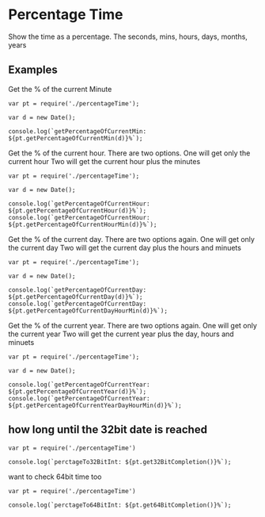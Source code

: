 # Percentage Time
Show the time as a percentage.
The seconds, mins, hours, days, months, years

## Examples
Get the % of the current Minute

```
var pt = require('./percentageTime');

var d = new Date();

console.log(`getPercentageOfCurrentMin: ${pt.getPercentageOfCurrentMin(d)}%`);
```
Get the % of the current hour. There are two options.
One will get only the current hour
Two will get the current hour plus the minutes

```
var pt = require('./percentageTime');

var d = new Date();

console.log(`getPercentageOfCurrentHour: ${pt.getPercentageOfCurrentHour(d)}%`);
console.log(`getPercentageOfCurrentHour: ${pt.getPercentageOfCurrentHourMin(d)}%`);
```

Get the % of the current day. There are two options again.
One will get only the current day
Two will get the current day plus the hours and minuets

```
var pt = require('./percentageTime');

var d = new Date();

console.log(`getPercentageOfCurrentDay: ${pt.getPercentageOfCurrentDay(d)}%`);
console.log(`getPercentageOfCurrentDay: ${pt.getPercentageOfCurrentDayHourMin(d)}%`);
```

Get the % of the current year. There are two options again.
One will get only the current year
Two will get the current year plus the day, hours and minuets

```
var pt = require('./percentageTime');

var d = new Date();

console.log(`getPercentageOfCurrentYear: ${pt.getPercentageOfCurrentYear(d)}%`);
console.log(`getPercentageOfCurrentYear: ${pt.getPercentageOfCurrentYearDayHourMin(d)}%`);
```

## how long until the 32bit date is reached
```
var pt = require('./percentageTime')

console.log(`perctageTo32BitInt: ${pt.get32BitCompletion()}%`);
```
want to check 64bit time too
```
var pt = require('./percentageTime')

console.log(`perctageTo64BitInt: ${pt.get64BitCompletion()}%`);
```

